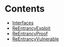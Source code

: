 

# Contents
- [Interfaces](/src/ReEntrancy/Interfaces)
- [ReEntrancyExploit](ReEntrancyExploit.sol/contract.ReEntrancyExploit.md)
- [ReEntrancyProof](ReEntrancyProof.sol/contract.ReEntrancyProof.md)
- [ReEntrancyVulnerable](ReEntrancyVulnerable.sol/contract.ReEntrancyVulnerable.md)
